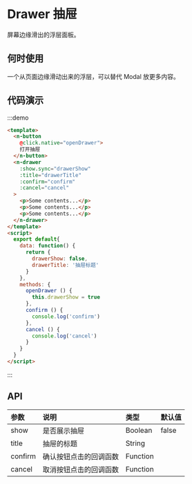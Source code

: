 # Drawer 抽屉

屏幕边缘滑出的浮层面板。

## 何时使用

一个从页面边缘滑动出来的浮层，可以替代 Modal 放更多内容。

## 代码演示
:::demo
```html
<template>
  <n-button 
    @click.native="openDrawer">
    打开抽屉
  </n-button>
  <n-drawer
    :show.sync="drawerShow"
    :title="drawerTitle"
    :confirm="confirm"
    :cancel="cancel"
  >
    <p>Some contents...</p>
    <p>Some contents...</p>
    <p>Some contents...</p>
  </n-drawer>
</template>
<script>
  export default{
    data: function() {
      return {
        drawerShow: false,
        drawerTitle: '抽屉标题'
      }
    },
    methods: {
      openDrawer () {
        this.drawerShow = true
      },
      confirm () {
        console.log('confirm')
      },
      cancel () {
        console.log('cancel')
      }
    }
  }
</script>

```
:::

## API

| 参数 | 说明 | 类型 | 默认值 |
| :--- | :--- | :--- | :--- |
| show | 是否展示抽屉 | Boolean | false |
| title | 抽屉的标题 | String |  |
| confirm    | 确认按钮点击的回调函数 | Function     |  |
| cancel    | 取消按钮点击的回调函数 | Function     |  |